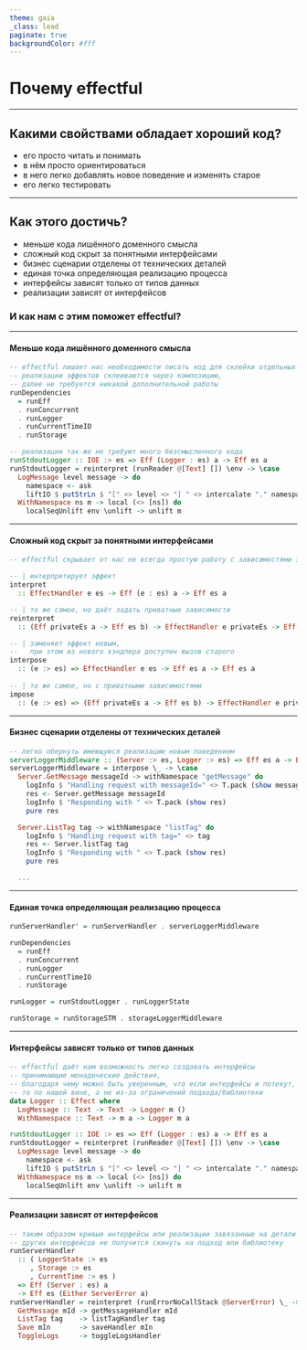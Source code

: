 ```yaml
---
theme: gaia
_class: lead
paginate: true
backgroundColor: #fff
---
```

# Почему effectful
---
## Какими свойствами обладает хороший код?
- его просто читать и понимать
- в нём просто ориентироваться
- в него легко добавлять новое поведение и изменять старое
- его легко тестировать
---
## Как этого достичь?
- меньше кода лишённого доменного смысла
- сложный код скрыт за понятными интерфейсами
- бизнес сценарии отделены от технических деталей
- единая точка определяющая реализацию процесса
- интерфейсы зависят только от типов данных
- реализации зависят от интерфейсов
### И как нам с этим поможет effectful?
---
#### Меньше кода лишённого доменного смысла

```haskell
-- effectful лишает нас необходимости писать код для склейки отдельных деталей приложения
-- реализации эффектов склеиваются через композицию,
-- далее не требуется никакой дополнительной работы
runDependencies
  = runEff
  . runConcurrent
  . runLogger
  . runCurrentTimeIO
  . runStorage

-- реализации так-же не требуют много безсмысленного кода
runStdoutLogger :: IOE :> es => Eff (Logger : es) a -> Eff es a
runStdoutLogger = reinterpret (runReader @[Text] []) \env -> \case
  LogMessage level message -> do
    namespace <- ask
    liftIO $ putStrLn $ "[" <> level <> "] " <> intercalate "." namespace <> ": " <> message
  WithNamespace ns m -> local (<> [ns]) do
    localSeqUnlift env \unlift -> unlift m
```

---
#### Сложный код скрыт за понятными интерфейсами
```haskell
-- effectful скрывает от нас не всегда простую работу с зависимостями за простым интерфейсом

-- | интерпретирует эффект
interpret
  :: EffectHandler e es -> Eff (e : es) a -> Eff es a

-- | то же самое, но даёт задать приватные зависимости
reinterpret
  :: (Eff privateEs a -> Eff es b) -> EffectHandler e privateEs -> Eff (e : es) a -> Eff es b

-- | заменяет эффект новым,
--   при этом из нового хэндлера доступен вызов старого
interpose
  :: (e :> es) => EffectHandler e es -> Eff es a -> Eff es a 
                  
-- | то же самое, но с приватными зависимостями
impose
  :: (e :> es) => (Eff privateEs a -> Eff es b) -> EffectHandler e privateEs -> Eff es a -> Eff es b
```

---
#### Бизнес сценарии отделены от технических деталей
```haskell
-- легко обернуть имеющуюся реализацию новым поведением
serverLoggerMiddleware :: (Server :> es, Logger :> es) => Eff es a -> Eff es a
serverLoggerMiddleware = interpose \_ -> \case
  Server.GetMessage messageId -> withNamespace "getMessage" do
    logInfo $ "Handling request with messageId=" <> T.pack (show messageId)
    res <- Server.getMessage messageId
    logInfo $ "Responding with " <> T.pack (show res)
    pure res

  Server.ListTag tag -> withNamespace "listTag" do
    logInfo $ "Handling request with tag=" <> tag
    res <- Server.listTag tag
    logInfo $ "Responding with " <> T.pack (show res)
    pure res

  ...
```

---
#### Единая точка определяющая реализацию процесса
```haskell
runServerHandler' = runServerHandler . serverLoggerMiddleware

runDependencies
  = runEff
  . runConcurrent
  . runLogger
  . runCurrentTimeIO
  . runStorage

runLogger = runStdoutLogger . runLoggerState

runStorage = runStorageSTM . storageLoggerMiddleware
```

---
#### Интерфейсы зависят только от типов данных
```haskell
-- effectful даёт нам возможность легко создавать интерфейсы
-- принимающие монадические действия,
-- благодаря чему можно быть уверенным, что если интерфейсы и потекут,
-- то по нашей вине, а не из-за ограничений подхода/библиотеки
data Logger :: Effect where
  LogMessage :: Text -> Text -> Logger m ()
  WithNamespace :: Text -> m a -> Logger m a

runStdoutLogger :: IOE :> es => Eff (Logger : es) a -> Eff es a
runStdoutLogger = reinterpret (runReader @[Text] []) \env -> \case
  LogMessage level message -> do
    namespace <- ask
    liftIO $ putStrLn $ "[" <> level <> "] " <> intercalate "." namespace <> ": " <> message
  WithNamespace ns m -> local (<> [ns]) do
    localSeqUnlift env \unlift -> unlift m
```

---
#### Реализации зависят от интерфейсов
```haskell
-- таким образом кривые интерфейсы или реализации завязанные на детали реализации
-- других интерфейсов не получится скинуть на подход или библиотеку
runServerHandler
  :: ( LoggerState :> es
     , Storage :> es
     , CurrentTime :> es )
  => Eff (Server : es) a
  -> Eff es (Either ServerError a)
runServerHandler = reinterpret (runErrorNoCallStack @ServerError) \_ -> \case
  GetMessage mId -> getMessageHandler mId
  ListTag tag    -> listTagHandler tag
  Save mIn       -> saveHandler mIn
  ToggleLogs     -> toggleLogsHandler

```
